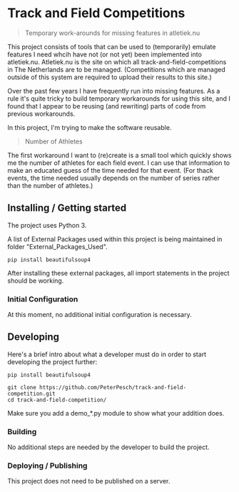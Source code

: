 # Track and Field Competitions
> Temporary work-arounds for missing features in atletiek.nu

This project consists of tools that can be used to (temporarily) emulate features I need whcih have not (or not yet) been implemented into atletiek.nu.
Atletiek.nu is the site on which all track-and-field-competitions in The Netherlands are to be managed. (Competitions which are managed outside of this system are required to upload their results to this site.)

Over the past few years I have frequently run into missing features.
As a rule it's quite tricky to build temporary workarounds for using this site, and I found that I appear to be reusing (and rewriting) parts of code from previous workarounds.

In this project, I'm trying to make the software reusable.

> Number of Athletes

The first workaround I want to (re)create is a small tool which quickly shows me the number of athletes for each field event. I can use that information to make an educated guess of the time needed for that event. (For thack events, the time needed usually depends on the number of series rather than the number of athletes.)

## Installing / Getting started

The project uses Python 3.

A list of External Packages used within this project is being maintained in folder "External_Packages_Used".


```shell
pip install beautifulsoup4
```

After installing these external packages, all import statements in the project should be working.

### Initial Configuration

At this moment, no additional initial configuration is necessary.

## Developing

Here's a brief intro about what a developer must do in order to start developing
the project further:

```shell
pip install beautifulsoup4

git clone https://github.com/PeterPesch/track-and-field-competition.git
cd track-and-field-competition/
```

Make sure you add a demo_*.py module to show what your addition does.

### Building

No additional steps are needed by the developer to build the
project.

### Deploying / Publishing

This project does not need to be published on a server.

